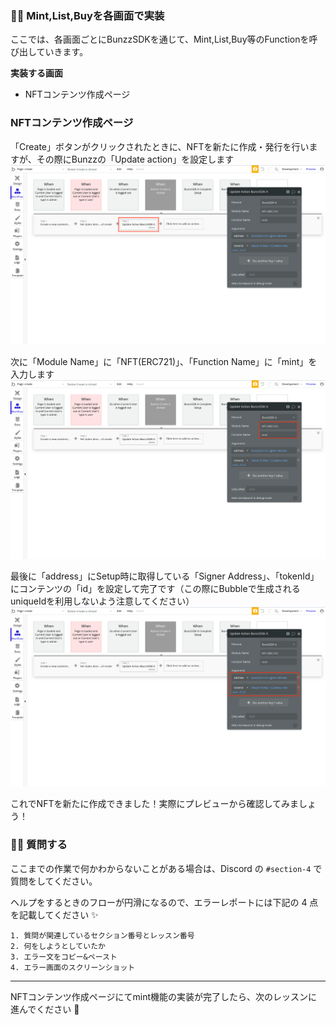 ### 👩‍💻 **Mint,List,Buyを各画面で実装**

ここでは、各画面ごとにBunzzSDKを通じて、Mint,List,Buy等のFunctionを呼び出していきます。

**実装する画面**

*   NFTコンテンツ作成ページ


### **NFTコンテンツ作成ページ**

「Create」ボタンがクリックされたときに、NFTを新たに作成・発行を行いますが、その際にBunzzの「Update action」を設定します
![](/public/images/99-NFT-MarketPlace/section-4/4_1_1.png)

次に「Module Name」に「NFT(ERC721)」、「Function Name」に「mint」を入力します
![](/public/images/99-NFT-MarketPlace/section-4/4_1_2.png)

最後に「address」にSetup時に取得している「Signer Address」、「tokenId」にコンテンツの「id」を設定して完了です（この際にBubbleで生成されるuniqueIdを利用しないよう注意してください）
![](/public/images/99-NFT-MarketPlace/section-4/4_1_3.png)

これでNFTを新たに作成できました！実際にプレビューから確認してみましょう！


### 🙋‍♂️ 質問する

ここまでの作業で何かわからないことがある場合は、Discord の `#section-4` で質問をしてください。

ヘルプをするときのフローが円滑になるので、エラーレポートには下記の 4 点を記載してください ✨

    1. 質問が関連しているセクション番号とレッスン番号
    2. 何をしようとしていたか
    3. エラー文をコピー&ペースト
    4. エラー画面のスクリーンショット
    

* * *

NFTコンテンツ作成ページにてmint機能の実装が完了したら、次のレッスンに進んでください 🎉
